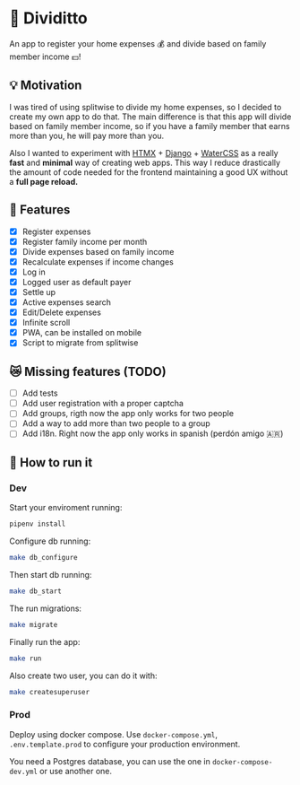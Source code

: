 # 💖 Dividitto

An app to register your home expenses 💰 and divide based on family member income 💵!

## 💡 Motivation

I was tired of using splitwise to divide my home expenses, so I decided to create my own app to do that. The main difference is that this app will divide based on family member income, so if you have a family member that earns more than you, he will pay more than you.

Also I wanted to experiment with [HTMX](htmx.org) + [Django](https://www.djangoproject.com) + [WaterCSS](https://watercss.kognise.dev) as a really **fast** and **minimal** way of creating web apps. This way I reduce drastically the amount of code needed for the frontend maintaining a good UX without a **full page reload.**

## 🦾 Features

- [x] Register expenses
- [x] Register family income per month
- [x] Divide expenses based on family income
- [x] Recalculate expenses if income changes
- [x] Log in
- [x] Logged user as default payer
- [x] Settle up
- [x] Active expenses search
- [x] Edit/Delete expenses
- [x] Infinite scroll
- [x] PWA, can be installed on mobile
- [x] Script to migrate from splitwise

## 😿 Missing features (TODO)
- [ ] Add tests
- [ ] Add user registration with a proper captcha
- [ ] Add groups, rigth now the app only works for two people
- [ ] Add a way to add more than two people to a group
- [ ] Add i18n. Right now the app only works in spanish (perdón amigo 🇦🇷)

## 🧰 How to run it

### Dev
Start your enviroment running:

```bash
pipenv install
```

Configure db running:

```bash
make db_configure
```

Then start db running:

```bash
make db_start
```

The run migrations:

```bash
make migrate
```

Finally run the app:

```bash
make run
```

Also create two user, you can do it with:
```bash
make createsuperuser
```

### Prod
Deploy using docker compose. Use `docker-compose.yml`, `.env.template.prod` to configure your production environment.

You need a Postgres database, you can use the one in `docker-compose-dev.yml` or use another one.